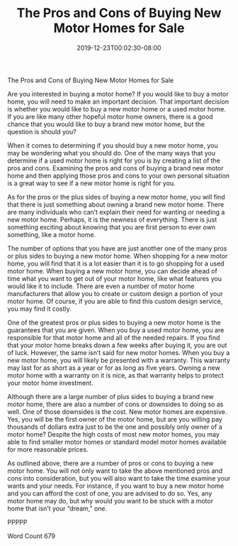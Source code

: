 ﻿---
title: "The Pros and Cons of Buying New Motor Homes for Sale"
date: 2019-12-23T00:02:30-08:00
description: "TXT Tips for Web Success"
featured_image: "/images/TXT.jpg"
tags: ["TXT"]
---

The Pros and Cons of Buying New Motor Homes for Sale

Are you interested in buying a motor home?  If you would like to buy a motor home, you will need to make an important decision. That important decision is whether you would like to buy a new motor home or a used motor home. If you are like many other hopeful motor home owners, there is a good chance that you would like to buy a brand new motor home, but the question is should you?

When it comes to determining if you should buy a new motor home, you may be wondering what you should do.  One of the many ways that you determine if a used motor home is right for you is by creating a list of the pros and cons.  Examining the pros and cons of buying a brand new motor home and then applying those pros and cons to your own personal situation is a great way to see if a new motor home is right for you.

As for the pros or the plus sides of buying a new motor home, you will find that there is just something about owning a brand new motor home. There are many individuals who can’t explain their need for wanting or needing a new motor home. Perhaps, it is the newness of everything. There is just something exciting about knowing that you are first person to ever own something, like a motor home.

The number of options that you have are just another one of the many pros or plus sides to buying a new motor home.  When shopping for a new motor home, you will find that it is a lot easier than it is to go shopping for a used motor home.  When buying a new motor home, you can decide ahead of time what you want to get out of your motor home, like what features you would like it to include.  There are even a number of motor home manufacturers that allow you to create or custom design a portion of your motor home.  Of course, if you are able to find this custom design service, you may find it costly.

One of the greatest pros or plus sides to buying a new motor home is the guarantees that you are given.  When you buy a used motor home, you are responsible for that motor home and all of the needed repairs.  If you find that your motor home breaks down a few weeks after buying it, you are out of luck. However, the same isn’t said for new motor homes. When you buy a new motor home, you will likely be presented with a warranty. This warranty may last for as short as a year or for as long as five years.  Owning a new motor home with a warranty on it is nice, as that warranty helps to protect your motor home investment.

Although there are a large number of plus sides to buying a brand new motor home, there are also a number of cons or downsides to doing so as well. One of those downsides is the cost.  New motor homes are expensive.  Yes, you will be the first owner of the motor home, but are you willing pay thousands of dollars extra just to be the one and possibly only owner of a motor home?  Despite the high costs of most new motor homes, you may able to find smaller motor homes or standard model motor homes available for more reasonable prices.

As outlined above, there are a number of pros or cons to buying a new motor home. You will not only want to take the above mentioned pros and cons into consideration, but you will also want to take the time examine your wants and your needs. For instance, if you want to buy a new motor home and you can afford the cost of one, you are advised to do so.  Yes, any motor home may do, but why would you want to be stuck with a motor home that isn’t your “dream,” one.

PPPPP

Word Count 679

